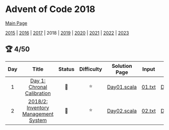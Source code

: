 

# Advent of Code 2018

[Main Page](https://adventofcode.com/2018)

[2015](/src/main/scala/advent_of_scala/year_2015/README.md) | [2016](/src/main/scala/advent_of_scala/year_2016/README.md) | [2017](/src/main/scala/advent_of_scala/year_2017/README.md) | 2018 | [2019](/src/main/scala/advent_of_scala/year_2019/README.md) | [2020](/src/main/scala/advent_of_scala/year_2020/README.md) | [2021](/src/main/scala/advent_of_scala/year_2021/README.md) | [2022](/src/main/scala/advent_of_scala/year_2022/README.md) | [2023](/src/main/scala/advent_of_scala/year_2023/README.md)

## :trophy: 4/50


| Day | Title | Status | Difficulty | Solution Page | Input | Test Page | Answer | Tags | 
| :---: | :------: | :---: | :---: | :---: | :---: | :---: | :---: | :---: |
| 1 | [Day 1: Chronal Calibration](https://adventofcode.com/2018/day/1) | :1st_place_medal: | :star:  | [Day01.scala](/src/main/scala/advent_of_scala/year_2018/Day01.scala) | [01.txt](/src/main/resources/inputs/2018/01.txt) | [Day01Suite.scala](/src/test/scala/advent_of_scala/year_2018/Day01Suite.scala) | (590, 83_445) | linked-list |
| 2 | [2018/2: Inventory Management System](https://adventofcode.com/2018/day/2) | :1st_place_medal: | :star:  | [Day02.scala](/src/main/scala/advent_of_scala/year_2018/Day02.scala) | [02.txt](/src/main/resources/inputs/2018/02.txt) | [Day02Suite.scala](/src/test/scala/advent_of_scala/year_2018/Day02Suite.scala) | (7221, "mkcdflathzwsvjxrevymbdpoq") | string,set,mixed-result |
